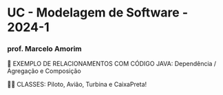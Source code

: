 # UC - Modelagem de Software - 2024-1

### prof. Marcelo Amorim

🚀 EXEMPLO DE RELACIONAMENTOS COM CÓDIGO JAVA: Dependência / Agregação e Composição 

👨‍💻  CLASSES:  Piloto, Avião, Turbina e CaixaPreta!